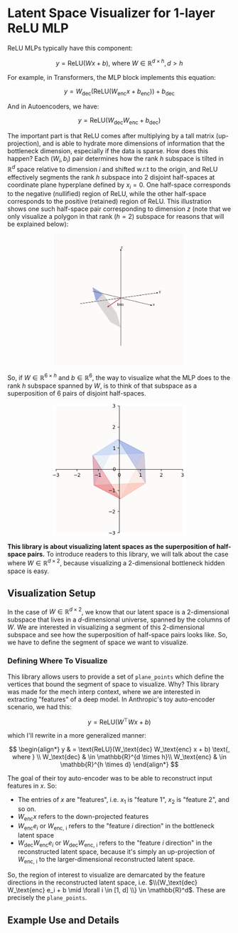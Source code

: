 # Latent Space Visualizer for 1-layer ReLU MLP

ReLU MLPs typically have this component:

$$
y = \text{ReLU}(Wx + b) \text{, where } W \in \mathbb{R}^{d \times h}, d > h
$$

For example, in Transformers, the MLP block implements this equation:

$$
y = W_\text{dec} \left( \text{ReLU} (W_\text{enc}x + b_\text{enc})\right) + b_\text{dec}
$$

And in Autoencoders, we have:

$$
y = \text{ReLU}(W_\text{dec}W_\text{enc} + b_\text{dec})
$$

The important part is that $\text{ReLU}$ comes after multiplying by a tall matrix (up-projection), and is able to hydrate more dimensions of information that the bottleneck dimension, especially if the data is sparse. How does this happen? Each $(W_i, b_i)$ pair determines how the rank $h$ subspace is tilted in $\mathbb{R}^d$ space relative to dimension $i$ and shifted w.r.t to the origin, and $\text{ReLU}$ effectively segments the rank $h$ subspace into 2 disjoint half-spaces at coordinate plane hyperplane defined by $x_i = 0$. One half-space corresponds to the negative (nullified) region of $\text{ReLU}$, while the other half-space corresponds to the positive (retained) region of $\text{ReLU}$. This illustration shows one such half-space pair corresponding to dimension $z$ (note that we only visualize a polygon in that rank $(h=2)$ subspace for reasons that will be explained below):

<div style="display: flex; justify-content: center;">
    <img src="images/intersection_visualization.png" width="300">
</div>


So, if $W \in \mathbb{R}^{6 \times h}$ and $b \in \mathbb{R}^6$, the way to visualize what the MLP does to the rank $h$ subspace spanned by $W$, is to think of that subspace as a superposition of 6 pairs of disjoint half-spaces.

<div style="display: flex; justify-content: center;">
    <img src="images/superposition_of_halfspaces.png" width="300">
</div>

**This library is about visualizing latent spaces as the superposition of half-space pairs.** To introduce readers to this library, we will talk about the case where $W \in \mathbb{R}^{d \times 2}$, because visualizing a 2-dimensional bottleneck hidden space is easy. 

## Visualization Setup

In the case of $W \in \mathbb{R}^{d \times 2}$, we know that our latent space is a $2$-dimensional subspace that lives in a $d$-dimensional universe, spanned by the columns of $W$. We are interested in visualizing a segment of this $2$-dimensional subspace and see how the superposition of half-space pairs looks like. So, we have to define the segment of space we want to visualize.

### Defining Where To Visualize

This library allows users to provide a set of `plane_points` which define the vertices that bound the segment of space to visualize. Why? This library was made for the mech interp context, where we are interested in extracting "features" of a deep model. In Anthropic's toy auto-encoder scenario, we had this:

$$
y = \text{ReLU}(W^\top Wx + b)
$$

which I'll rewrite in a more generalized manner:

$$
\begin{align*}
y & = \text{ReLU}(W_\text{dec} W_\text{enc} x + b) \text{, where } \\
W_\text{dec} & \in \mathbb{R}^{d \times h}\\
W_\text{enc} & \in \mathbb{R}^{h \times d}
\end{align*}
$$

The goal of their toy auto-encoder was to be able to reconstruct input features in $x$. So:
- The entries of $x$ are "features", i.e. $x_1$ is "feature 1", $x_2$ is "feature 2", and so on.
- $W_\text{enc} x$ refers to the down-projected features
- $W_\text{enc} e_i$ or $W_\text{enc, i}$ refers to the "feature $i$ direction" in the bottleneck latent space
- $W_\text{dec} W_\text{enc} e_i$ or $W_\text{dec} W_\text{enc, i}$ refers to the "feature $i$ direction" in the reconstructed latent space, because it's simply an up-projection of $W_\text{enc, i}$ to the larger-dimensional reconstructed latent space.

So, the region of interest to visualize are demarcated by the feature directions in the reconstructed latent space, i.e. $\\{W_\text{dec} W_\text{enc} e_i + b \mid \forall i \in [1, d] \\} \in \mathbb{R}^d$. These are precisely the `plane_points`.

## Example Use and Details

